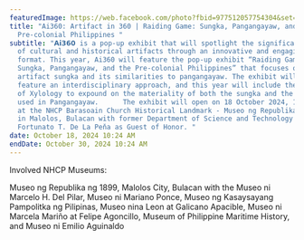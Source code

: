 ```yaml
---
featuredImage: https://web.facebook.com/photo?fbid=977512057754304&set=a.226490826189768
title: "Ai360: Artifact in 360 | Raiding Game: Sungka, Pangangayaw, and the
  Pre-colonial Philippines "
subtitle: "𝗔𝗶𝟯𝟲𝟬 is a pop-up exhibit that will spotlight the significance
  of cultural and historical artifacts through an innovative and engaging
  format. This year, Ai360 will feature the pop-up exhibit “Raiding Game:
  Sungka, Pangangayaw, and the Pre-colonial Philippines” that focuses on the
  artifact sungka and its similarities to pangangayaw. The exhibit will also
  feature an interdisciplinary approach, and this year will include the science
  of Xylology to expound on the materiality of both the sungka and the balangay
  used in Pangangayaw.      The exhibit will open on 18 October 2024, 10:00 a.m.
  at the NHCP Barasoain Church Historical Landmark - Museo ng Republika ng 1899
  in Malolos, Bulacan with former Department of Science and Technology Secretary
  Fortunato T. De La Peňa as Guest of Honor. "
date: October 18, 2024 10:24 AM
endDate: October 30, 2024 10:24 AM
---
```

I﻿nvolved NHCP Museums:

<!--StartFragment-->

Museo ng Republika ng 1899, Malolos City, Bulacan with the Museo ni Marcelo H. Del Pilar, Museo ni Mariano Ponce, Museo ng Kasaysayang Pampolitka ng Pilipinas, Museo nina Leon at Galicano Apacible, Museo ni Marcela Mariño at Felipe Agoncillo, Museum of Philippine Maritime History, and Museo ni Emilio Aguinaldo 

<!--EndFragment-->